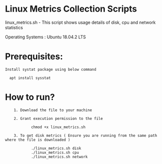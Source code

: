 # Linux Metrics Collection Scripts

linux_metrics.sh - This script shows usage details of disk, cpu and network statistics

Operating Systems : Ubuntu 18.04.2 LTS

# Prerequisites:
  
    Install systat package using below command
    
      apt install sysstat
    
# How to run?

		1. Download the file to your machine
		
		2. Grant execution permission to the file
		
				chmod +x linux_metrics.sh
			
		3. To get disk metrics ( Ensure you are running from the same path where the file is downloaded )
		
				./linux_metrics.sh disk
				./linux_metrics.sh cpu
				./linux_metrics.sh network
				
				
		



